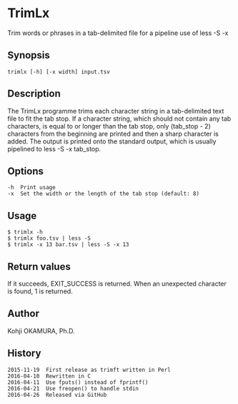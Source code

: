 # TrimLx
Trim words or phrases in a tab-delimited file for a pipeline use of less -S -x

## Synopsis
    trimlx [-h] [-x width] input.tsv

## Description
The TrimLx programme trims each character string in a tab-delimited text file to fit the tab stop. If a character string, which should not contain any tab characters, is equal to or longer than the tab stop, only (tab_stop - 2) characters from the beginning are printed and then a sharp character is added. The output is printed onto the standard output, which is usually pipelined to less -S -x tab_stop.

## Options
    -h  Print usage
    -x  Set the width or the length of the tab stop (default: 8)

## Usage
    $ trimlx -h
    $ trimlx foo.tsv | less -S
    $ trimlx -x 13 bar.tsv | less -S -x 13

## Return values
If it succeeds, EXIT_SUCCESS is returned. When an unexpected character is found, 1 is returned.

## Author
Kohji OKAMURA, Ph.D.

## History
    2015-11-19  First release as trimft written in Perl
    2016-04-10  Rewritten in C
    2016-04-11  Use fputs() instead of fprintf()
    2016-04-21  Use freopen() to handle stdin
    2016-04-26  Released via GitHub
